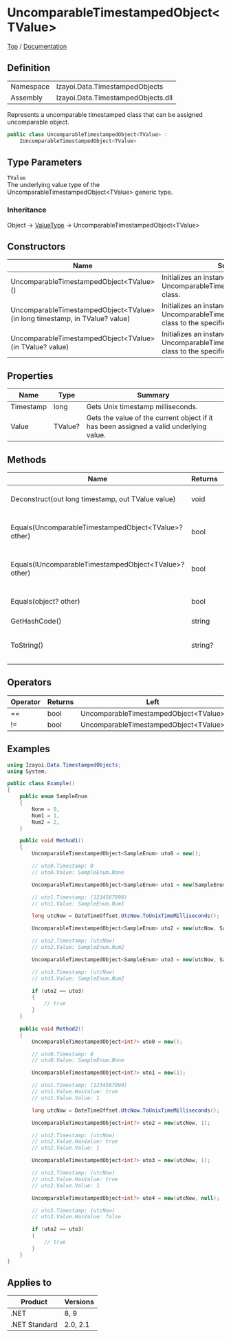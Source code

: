 # UncomparableTimestampedObject&lt;TValue&gt;

[Top](../../../README.md) / [Documentation](../../Documentation.md)

## Definition

|||
|--|--|
|Namespace|Izayoi.Data.TimestampedObjects|
|Assembly|Izayoi.Data.TimestampedObjects.dll|

Represents a uncomparable timestamped class that can be assigned uncomparable object.

~~~csharp
public class UncomparableTimestampedObject<TValue> :
    IUncomparableTimestampedObject<TValue>
~~~

## Type Parameters
`TValue`  
The underlying value type of the UncomparableTimestampedObject&lt;TValue&gt; generic type.

### Inheritance
Object -> [ValueType](https://learn.microsoft.com/en-us/dotnet/api/system.valuetype) -> UncomparableTimestampedObject&lt;TValue&gt;

## Constructors

|Name|Summary|
|--|--|
|UncomparableTimestampedObject&lt;TValue&gt;()|Initializes an instance of the UncomparableTimestampedObject&lt;TValue&gt; class.|
|UncomparableTimestampedObject&lt;TValue&gt;(in long timestamp, in TValue? value)|Initializes an instance of the UncomparableTimestampedObject&lt;TValue&gt; class to the specified timestamp and value.|
|UncomparableTimestampedObject&lt;TValue&gt;(in TValue? value)|Initializes an instance of the UncomparableTimestampedObject&lt;TValue&gt; class to the specified value.|

## Properties

|Name|Type|Summary|
|--|--|--|
|Timestamp|long|Gets Unix timestamp milliseconds.|
|Value|TValue?|Gets the value of the current object if it has been assigned a valid underlying value.|

## Methods

|Name|Returns|Summary|
|--|--|--|
|Deconstruct(out long timestamp, out TValue value)|void|Deconstructs this UncomparableTimestampedObject&lt;TValue&gt; instance by timestamp and value.|
|Equals(UncomparableTimestampedObject&lt;TValue&gt;? other)|bool|Indicates whether the current UncomparableTimestampedObject&lt;TValue&gt; object is equal to a specified UncomparableTimestampedObject&lt;TValue&gt;.|
|Equals(IUncomparableTimestampedObject&lt;TValue&gt;? other)|bool|Indicates whether the current UncomparableTimestampedObject&lt;TValue&gt; object is equal to a specified IUncomparableTimestampedObject&lt;TValue&gt;.|
|Equals(object? other)|bool|Indicates whether the current UncomparableTimestampedObject&lt;TValue&gt; object is equal to a specified object.|
|GetHashCode()|string|Returns the hash code for this instance.|
|ToString()|string?|Returns the text representation of the value of the current UncomparableTimestampedObject&lt;TValue&gt; object.|

## Operators

|Operator|Returns|Left|Right|
|--|--|--|--|
|==|bool|UncomparableTimestampedObject&lt;TValue&gt;|UncomparableTimestampedObject&lt;TValue&gt;|
|!=|bool|UncomparableTimestampedObject&lt;TValue&gt;|UncomparableTimestampedObject&lt;TValue&gt;|

## Examples

~~~csharp
using Izayoi.Data.TimestampedObjects;
using System;

public class Example()
{
    public enum SampleEnum
    {
        None = 0,
        Num1 = 1,
        Num2 = 2,
    }

    public void Method1()
    {
        UncomparableTimestampedObject<SampleEnum> uto0 = new();

        // uto0.Timestamp: 0
        // uto0.Value: SampleEnum.None

        UncomparableTimestampedObject<SampleEnum> uto1 = new(SampleEnum.Num1);

        // uto1.Timestamp: (1234567890)
        // uto1.Value: SampleEnum.Num1

        long utcNow = DateTimeOffset.UtcNow.ToUnixTimeMilliseconds();

        UncomparableTimestampedObject<SampleEnum> uto2 = new(utcNow, SampleEnum.Num2);

        // uto2.Timestamp: (utcNow)
        // uto2.Value: SampleEnum.Num2

        UncomparableTimestampedObject<SampleEnum> uto3 = new(utcNow, SampleEnum.Num2);

        // uto3.Timestamp: (utcNow)
        // uto3.Value: SampleEnum.Num2

        if (uto2 == uto3)
        {
            // true
        }
    }

    public void Method2()
    {
        UncomparableTimestampedObject<int?> uto0 = new();

        // uto0.Timestamp: 0
        // uto0.Value: SampleEnum.None

        UncomparableTimestampedObject<int?> uto1 = new(1);

        // uto1.Timestamp: (1234567890)
        // uto1.Value.HasValue: true
        // uto1.Value.Value: 1

        long utcNow = DateTimeOffset.UtcNow.ToUnixTimeMilliseconds();

        UncomparableTimestampedObject<int?> uto2 = new(utcNow, 1);

        // uto2.Timestamp: (utcNow)
        // uto2.Value.HasValue: true
        // uto2.Value.Value: 1

        UncomparableTimestampedObject<int?> uto3 = new(utcNow, 1);

        // uto2.Timestamp: (utcNow)
        // uto2.Value.HasValue: true
        // uto2.Value.Value: 1

        UncomparableTimestampedObject<int?> uto4 = new(utcNow, null);

        // uto3.Timestamp: (utcNow)
        // uto3.Value.HasValue: false

        if (uto2 == uto3)
        {
            // true
        }
    }
}
~~~

## Applies to

|Product|Versions|
|--|--|
|.NET|8, 9|
|.NET Standard|2.0, 2.1|
